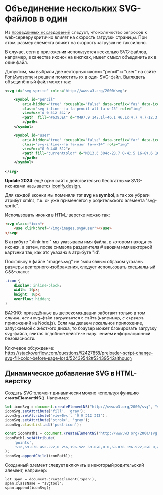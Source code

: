 # Объединение нескольких SVG-файлов в один

Из [проведённых исследований](https://habr.com/ru/company/vdsina/blog/535570/) следует, что количество запросов к web-серверу критично влияет на скорость загрузки страницы. При этом, размер элемента влияет на скорость загрузки не так сильно.

В случае, если в приложении используется несколько SVG-файлов, например, в качестве иконок на кнопках, имеет смысл объединить их в один файл.

Допустим, мы выбрали две векторных иконки "pencil" и "user" на сайте [FontAwesome](https://fontawesome.com/icons?d=gallery) и решили поместить их в один SVG-файл. Выглядеть объединённый файл может так:

```xml
<svg id="svg-sprite" xmlns="http://www.w3.org/2000/svg">

    <symbol id="pencil" 
        aria-hidden="true" focusable="false" data-prefix="fas" data-icon="pencil-alt" 
        class="svg-inline--fa fa-pencil-alt fa-w-16" role="img"
        viewBox="0 0 512 512">
        <path  fill="#6393EC" d="M497.9 142.1l-46.1 46.1c-4.7 4.7-12.3 4.7-17 0l-111-111c-4.7-4.7-4.7-12.3 0-17l46.1-46.1c18.7-18.7 49.1-18.7 67.9 0l60.1 60.1c18.8 18.7 18.8 49.1 0 67.9zM284.2 99.8L21.6 362.4.4 483.9c-2.9 16.4 11.4 30.6 27.8 27.8l121.5-21.3 262.6-262.6c4.7-4.7 4.7-12.3 0-17l-111-111c-4.8-4.7-12.4-4.7-17.1 0zM124.1 339.9c-5.5-5.5-5.5-14.3 0-19.8l154-154c5.5-5.5 14.3-5.5 19.8 0s5.5 14.3 0 19.8l-154 154c-5.5 5.5-14.3 5.5-19.8 0zM88 424h48v36.3l-64.5 11.3-31.1-31.1L51.7 376H88v48z">
        </path>
    </symbol>

    <symbol id="user"
        aria-hidden="true" focusable="false" data-prefix="far" data-icon="user" 
        class="svg-inline--fa fa-user fa-w-14" role="img"
        viewBox="0 0 448 512">
        <path fill="currentColor" d="M313.6 304c-28.7 0-42.5 16-89.6 16-47.1 0-60.8-16-89.6-16C60.2 304 0 364.2 0 438.4V464c0 26.5 21.5 48 48 48h352c26.5 0 48-21.5 48-48v-25.6c0-74.2-60.2-134.4-134.4-134.4zM400 464H48v-25.6c0-47.6 38.8-86.4 86.4-86.4 14.6 0 38.3 16 89.6 16 51.7 0 74.9-16 89.6-16 47.6 0 86.4 38.8 86.4 86.4V464zM224 288c79.5 0 144-64.5 144-144S303.5 0 224 0 80 64.5 80 144s64.5 144 144 144zm0-240c52.9 0 96 43.1 96 96s-43.1 96-96 96-96-43.1-96-96 43.1-96 96-96z">
        </path>
    </symbol>
    
</svg>
```

**Update 2024**: ещё один сайт с действительно бесплатными SVG-иконками называется [iconify.design](https://icon-sets.iconify.design/oi/).

Для каждой иконки мы поменяли тэг **svg** на **symbol**, а так же убрали атрибут xmlns, т.к. он уже применяется у родительского элемента "svg-sprite".

Использовать иконки в HTML-верстке можно так:

```html
<svg class="icon">
    <use xlink:href="/img/images.svg#user"></use>
</svg>
```

В атрибуте "xlink:href" мы указываем имя файла, в котором находятся иконки, а затем, после символа разделителя # вводим имя векторной картинки так, как это указано в атрибуте "id".

Поскольку в файле "images.svg" не были явным образом указаны размеры векторного изображения, следует использовать специальный CSS-класс:

```css
.icon {
    display: inline-block;
    width: 16px;
    height: 16px;
    overflow: hidden;
}
```

ВАЖНО: приведённые выше рекомендации работают только в том случае, если svg-файл загружается с сайта (например, с сервера приложений на Node.js). Если мы делаем локальное приложение, запускаемоё с жёсткого диска, то браузер может блокировать загрузку svg-файла, считая подобное действие нарушением информационной безопасности.

Ключевое обсуждение: https://stackoverflow.com/questions/52427858/preloader-script-change-svg-fill-color-before-page-load/52439542#52439542although

## Динамическое добавление SVG в HTML-верстку

Создать SVG-элемент динамически можно используя функцию **createElementNS**(). Например:

``` js
let iconSvg = document.createElementNS("http://www.w3.org/2000/svg", "svg");
iconSvg.setAttribute('fill', 'gray');
iconSvg.setAttribute('viewBox', '0 0 512 512');
iconSvg.setAttribute('stroke', 'gray');
iconSvg.classList.add('post-icon');

const iconPath1 = document.createElementNS('http://www.w3.org/2000/svg', 'polygon');
iconPath1.setAttribute(
    'points',
    '512,59.076 452.922,0 256,196.922 59.076,0 0,59.076 196.922,256 0,452.922 59.076,512 256,315.076 452.922,512 512,452.922 315.076,256'
);
iconSvg.appendChild(iconPath1);
```

Созданный элемент следует включить в некоторый родительский элемент, например:

``` span
let span = document.createElement('span');
span.className = "svgtool";
span.append(iconSvg);
```
